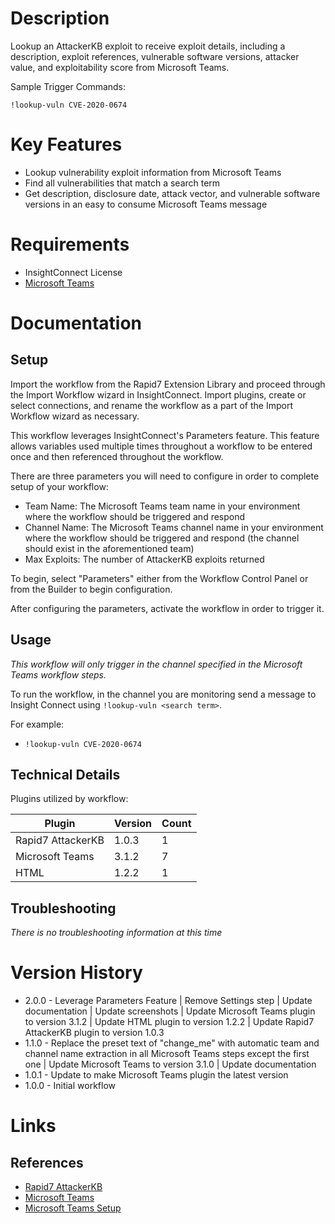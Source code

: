 # Description

Lookup an AttackerKB exploit to receive exploit details, including a description, exploit references, vulnerable software versions, attacker value, and exploitability score from Microsoft Teams.

Sample Trigger Commands:

`!lookup-vuln CVE-2020-0674`

# Key Features

* Lookup vulnerability exploit information from Microsoft Teams
* Find all vulnerabilities that match a search term
* Get description, disclosure date, attack vector, and vulnerable software versions in an easy to consume Microsoft Teams message

# Requirements

* InsightConnect License
* [Microsoft Teams](https://insightconnect.help.rapid7.com/docs/microsoft-teams)

# Documentation

## Setup

Import the workflow from the Rapid7 Extension Library and proceed through the Import Workflow wizard in InsightConnect. Import plugins, create or select connections, and rename the workflow as a part of the Import Workflow wizard as necessary.

This workflow leverages InsightConnect's Parameters feature. This feature allows variables used multiple times throughout a workflow to be entered once and then referenced throughout the workflow.

There are three parameters you will need to configure in order to complete setup of your workflow:

* Team Name: The Microsoft Teams team name in your environment where the workflow should be triggered and respond
* Channel Name: The Microsoft Teams channel name in your environment where the workflow should be triggered and respond (the channel should exist in the aforementioned team)
* Max Exploits: The number of AttackerKB exploits returned

To begin, select "Parameters" either from the Workflow Control Panel or from the Builder to begin configuration.

After configuring the parameters, activate the workflow in order to trigger it.

## Usage

*This workflow will only trigger in the channel specified in the Microsoft Teams workflow steps.*

To run the workflow, in the channel you are monitoring send a message to Insight Connect using `!lookup-vuln <search term>`.

For example:
* `!lookup-vuln CVE-2020-0674`

## Technical Details

Plugins utilized by workflow:

|Plugin|Version|Count|
|----|----|--------|
|Rapid7 AttackerKB|1.0.3|1|
|Microsoft Teams|3.1.2|7|
|HTML|1.2.2|1|

## Troubleshooting

_There is no troubleshooting information at this time_

# Version History

* 2.0.0 - Leverage Parameters Feature | Remove Settings step | Update documentation | Update screenshots | Update Microsoft Teams plugin to version 3.1.2 | Update HTML plugin to version 1.2.2 | Update Rapid7 AttackerKB plugin to version 1.0.3
* 1.1.0 - Replace the preset text of "change_me" with automatic team and channel name extraction in all Microsoft Teams steps except the first one | Update Microsoft Teams to version 3.1.0 | Update documentation
* 1.0.1 - Update to make Microsoft Teams plugin the latest version
* 1.0.0 - Initial workflow

# Links

## References

* [Rapid7 AttackerKB](https://attackerkb.com)
* [Microsoft Teams](https://teams.microsoft.com)
* [Microsoft Teams Setup](https://insightconnect.help.rapid7.com/docs/microsoft-teams)

